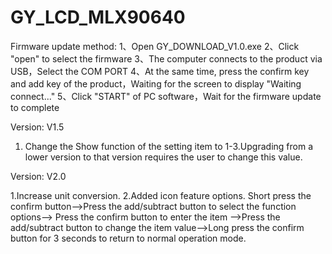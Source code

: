 # GY_LCD_MLX90640
Firmware update method:
1、Open GY_DOWNLOAD_V1.0.exe
2、Click "open" to select the firmware
3、The computer connects to the product via USB，Select the COM PORT
4、At the same time, press the confirm key and add key of the product，Waiting for the screen to display "Waiting connect..."
5、Click "START" of PC software，Wait for the firmware update to complete

Version: V1.5
1. Change the Show function of the setting item to 1-3.Upgrading from a lower version to that version requires the user to change this value.

Version: V2.0

1.Increase unit conversion.
2.Added icon feature options.
  Short press the confirm button-->Press the add/subtract button to select the function options--> Press the confirm button to enter the item
  -->Press the add/subtract button to change the item value-->Long press the confirm button for 3 seconds to return to normal operation mode.
  
